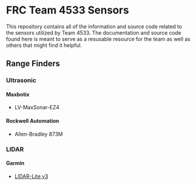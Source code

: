 # FRC Team 4533 Sensors

This repository contains all of the information and source code related to the
sensors utilized by Team 4533.  The documentation and source code found here is
meant to serve as a resusable resource for the team as well as others that
might find it helpful.

## Range Finders

### Ultrasonic

#### Maxbotix

* LV-MaxSonar-EZ4

#### Rockwell Automation

* Allen-Bradley 873M

### LIDAR

#### Garmin

* [LIDAR-Lite v3](lidar-lite-v3.md)


